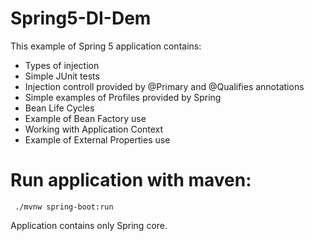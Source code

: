 # Spring5-DI-Dem

This example of Spring 5 application contains:

  - Types of injection
  - Simple JUnit tests
  - Injection controll provided by @Primary and @Qualifies annotations
  - Simple examples of Profiles provided by Spring
  - Bean Life Cycles
  - Example of Bean Factory use
  - Working with Application Context
  - Example of External Properties use
  
  # Run application with maven:
 ```
  ./mvnw spring-boot:run
```
  
  Application contains only Spring core.
